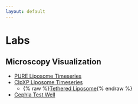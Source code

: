 ```yaml
---
layout: default
---
```


# Labs
## Microscopy Visualization
* [PURE Liposome Timeseries](https://nucleus.engineering/vizarr/?source=https://data.test.nucleus.engineering/20250922-cephla-processing/20250925-PURE-01.zarr)
* [ClpXP Liposome Timeseries](https://nucleus.engineering/vizarr/?source=https://data.test.nucleus.engineering/20250922-cephla-processing/20251007-ClpXP-01.zarr)
  * {% raw %}[Tethered Liposome](https://nucleus.engineering/vizarr/?source=https://data.test.nucleus.engineering/20250922-cephla-processing/20251007-ClpXP-01.zarr/E/4/0&viewState={%22target%22:[527.4124833638832,2140.2802421241595],%22zoom%22:1.788244981709216}){% endraw %}
* [Cephla Test Well](https://nucleus.engineering/vizarr/?source=https://data.test.nucleus.engineering/20250319-cephla-test/E2-0.ome.zarr)

